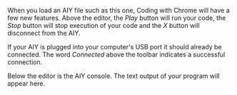 When you load an AIY file such as this one, Coding with Chrome will have a few
new features. Above the editor, the *Play* button will run your code, the *Stop*
button will stop execution of your code and the *X* button will
disconnect from the AIY.

If your AIY is plugged into your computer's USB port it should already be
connected. The word *Connected* above the toolbar indicates a successful
connection.

Below the editor is the AIY console. The text output of your program will appear
here.

